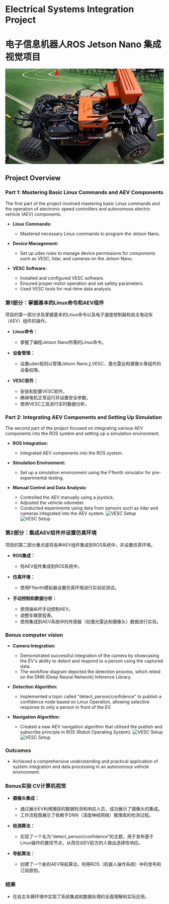 # Electrical Systems Integration Project
# 电子信息机器人ROS Jetson Nano 集成视觉项目

![VESC Setup](https://github.com/Zhaobo-Wang/EE3EY4_Integration_Project/blob/main/md_project_pic/Capture5.PNG)
## Project Overview

### Part 1: Mastering Basic Linux Commands and AEV Components

The first part of the project involved mastering basic Linux commands and the operation of electronic speed controllers and autonomous electric vehicle (AEV) components.

- **Linux Commands:**
  - Mastered necessary Linux commands to program the Jetson Nano.

- **Device Management:**
  - Set up udev rules to manage device permissions for components such as VESC, lidar, and cameras on the Jetson Nano.

- **VESC Software:**
  - Installed and configured VESC software.
  - Ensured proper motor operation and set safety parameters.
  - Used VESC tools for real-time data analysis.

### 第1部分：掌握基本的Linux命令和AEV组件

项目的第一部分涉及掌握基本的Linux命令以及电子速度控制器和自主电动车（AEV）组件的操作。

- **Linux命令：**
  - 掌握了编程Jetson Nano所需的Linux命令。

- **设备管理：**
  - 设置udev规则以管理Jetson Nano上VESC、激光雷达和摄像头等组件的设备权限。

- **VESC软件：**
  - 安装和配置VESC软件。
  - 确保电机正常运行并设置安全参数。
  - 使用VESC工具进行实时数据分析。
    
### Part 2: Integrating AEV Components and Setting Up Simulation

The second part of the project focused on integrating various AEV components into the ROS system and setting up a simulation environment.

- **ROS Integration:**
  - Integrated AEV components into the ROS system.

- **Simulation Environment:**
  - Set up a simulation environment using the F1tenth simulator for pre-experimental testing.

- **Manual Control and Data Analysis:**
  - Controlled the AEV manually using a joystick.
  - Adjusted the vehicle odometer.
  - Conducted experiments using data from sensors such as lidar and cameras integrated into the AEV system.
![VESC Setup]([md_project_pic/Capture1.png](https://github.com/Zhaobo-Wang/EE3EY4_Integration_Project/blob/main/md_project_pic/Capture1.PNG))
![VESC Setup]([md_project_pic/Capture4.png](https://github.com/Zhaobo-Wang/EE3EY4_Integration_Project/blob/main/md_project_pic/Capture4.PNG))

### 第2部分：集成AEV组件并设置仿真环境

项目的第二部分重点是将各种AEV组件集成到ROS系统中，并设置仿真环境。

- **ROS集成：**
  - 将AEV组件集成到ROS系统中。

- **仿真环境：**
  - 使用F1tenth模拟器设置仿真环境进行实验前测试。

- **手动控制和数据分析：**
  - 使用操纵杆手动控制AEV。
  - 调整车辆里程表。
  - 使用集成到AEV系统中的传感器（如激光雷达和摄像头）数据进行实验。

### Bonus computer vision

- **Camera Integration:**
  - Demonstrated successful integration of the camera by showcasing the EV's ability to detect and respond to a person using the captured data.
  - The workflow diagram depicted the detection process, which relied on the DNN (Deep Neural Network) Inference Library.

- **Detection Algorithm:**
  - Implemented a topic called "detect_person/confidence" to publish a confidence node based on Linux Operation, allowing selective response to only a person in front of the EV.

- **Navigation Algorithm:**
  - Created a new AEV navigation algorithm that utilized the publish and subscribe principle in ROS (Robot Operating System).
![VESC Setup]([md_project_pic/Capture2.png](https://github.com/Zhaobo-Wang/EE3EY4_Integration_Project/blob/main/md_project_pic/Capture2.PNG))
![VESC Setup]([md_project_pic/Capture3.png](https://github.com/Zhaobo-Wang/EE3EY4_Integration_Project/blob/main/md_project_pic/Capture3.PNG))

### Outcomes

- Achieved a comprehensive understanding and practical application of system integration and data processing in an autonomous vehicle environment.

### Bonus实验 CV计算机视觉

- **摄像头集成：**
  - 通过展示EV利用捕获的数据检测和响应人员，成功展示了摄像头的集成。
  - 工作流程图展示了依赖于DNN（深度神经网络）推理库的检测过程。

- **检测算法：**
  - 实现了一个名为“detect_person/confidence”的主题，用于发布基于Linux操作的置信节点，从而仅对EV前方的人做出选择性响应。

- **导航算法：**
  - 创建了一个新的AEV导航算法，利用ROS（机器人操作系统）中的发布和订阅原则。

### 结果

- 在自主车辆环境中实现了系统集成和数据处理的全面理解和实际应用。

